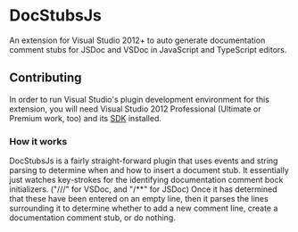 # DocStubsJs
An extension for Visual Studio 2012+ to auto generate documentation comment stubs for JSDoc and VSDoc in JavaScript and TypeScript editors.


## Contributing

In order to run Visual Studio's plugin development environment for this extension, you will need Visual Studio 2012 Professional (Ultimate or Premium work, too) and its [SDK](https://www.microsoft.com/en-us/download/details.aspx?id=30668) installed.

### How it works

DocStubsJs is a fairly straight-forward plugin that uses events and string parsing to determine when and how to insert a document stub. It essentially just watches key-strokes for the identifying documentation comment bock initializers. ("///" for VSDoc, and "/**" for JSDoc) Once it has determined that these have been entered on an empty line, then it parses the lines surrounding it to determine whether to add a new comment line, create a documentation comment stub, or do nothing.
